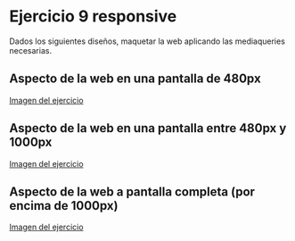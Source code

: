 # Ejercicio 9 responsive

Dados los siguientes diseños, maquetar la web aplicando las mediaqueries necesarias.

## Aspecto de la web en una pantalla de 480px

[Imagen del ejercicio](./images/480px.png)

## Aspecto de la web en una pantalla entre 480px y 1000px

[Imagen del ejercicio](./images/480-1000px.png)

## Aspecto de la web a pantalla completa (por encima de 1000px)

[Imagen del ejercicio](./images/1000px.png)
